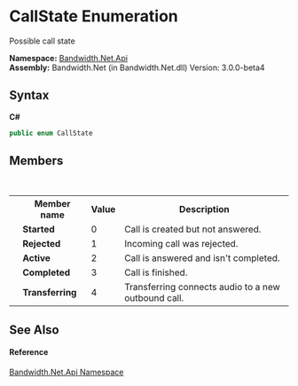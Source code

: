 ﻿# CallState Enumeration
 

Possible call state

**Namespace:**&nbsp;<a href ="N_Bandwidth_Net_Api.md">Bandwidth.Net.Api</a><br />**Assembly:**&nbsp;Bandwidth.Net (in Bandwidth.Net.dll) Version: 3.0.0-beta4

## Syntax

**C#**<br />
``` C#
public enum CallState
```


## Members
&nbsp;<table><tr><th></th><th>Member name</th><th>Value</th><th>Description</th></tr><tr><td /><td target="F:Bandwidth.Net.Api.CallState.Started">**Started**</td><td>0</td><td>Call is created but not answered.</td></tr><tr><td /><td target="F:Bandwidth.Net.Api.CallState.Rejected">**Rejected**</td><td>1</td><td>Incoming call was rejected.</td></tr><tr><td /><td target="F:Bandwidth.Net.Api.CallState.Active">**Active**</td><td>2</td><td>Call is answered and isn't completed.</td></tr><tr><td /><td target="F:Bandwidth.Net.Api.CallState.Completed">**Completed**</td><td>3</td><td>Call is finished.</td></tr><tr><td /><td target="F:Bandwidth.Net.Api.CallState.Transferring">**Transferring**</td><td>4</td><td>Transferring connects audio to a new outbound call.</td></tr></table>

## See Also


#### Reference
<a href ="N_Bandwidth_Net_Api.md">Bandwidth.Net.Api Namespace</a><br />